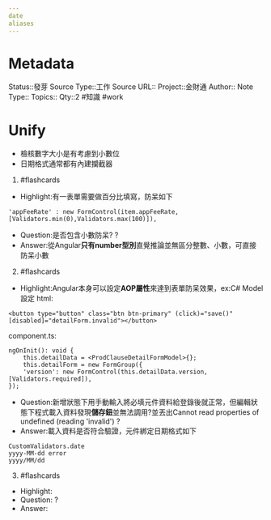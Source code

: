 ```yaml
---
date
aliases
---
```

# Metadata
Status::發芽
Source Type::工作
Source URL::
Project::金財通
Author::
Note Type::
Topics::
Qty::2
#知識  #work 
# Unify
- 檢核數字大小是有考慮到小數位
- 日期格式通常都有內建攔截器






1. #flashcards 
- Highlight:有一表單需要做百分比填寫，防呆如下
```
'appFeeRate' : new FormControl(item.appFeeRate, [Validators.min(0),Validators.max(100)]),
```
- Question:是否包含小數防呆?
?
- Answer:從Angular**只有number型別**直覺推論並無區分整數、小數，可直接防呆小數

2. #flashcards 
- Highlight:Angular本身可以設定**AOP屬性**來達到表單防呆效果，ex:C# Model設定
html:
```
<button type="button" class="btn btn-primary" (click)="save()" [disabled]="detailForm.invalid"></button>

```
component.ts:
```
ngOnInit(): void {
	this.detailData = <ProdClauseDetailFormModel>{};
	this.detailForm = new FormGroup({
	'version': new FormControl(this.detailData.version, [Validators.required]),
});
```
- Question:新增狀態下用手動輸入將必填元件資料給登錄後就正常，但編輯狀態下程式載入資料發現**儲存鈕**並無法調用?並丟出Cannot read properties of undefined (reading 'invalid')
?
- Answer:載入資料是否符合驗證，元件綁定日期格式如下
```
CustomValidators.date
yyyy-MM-dd error
yyyy/MM/dd
```


3. #flashcards 
- Highlight:
- Question:
?
- Answer: